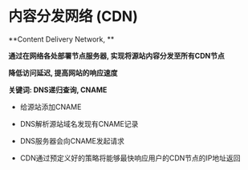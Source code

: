 # 内容分发网络 (CDN)

**Content Delivery Network, **

**通过在网络各处部署节点服务器, 实现将源站内容分发至所有CDN节点**

**降低访问延迟, 提高网站的响应速度**



**关键词: DNS递归查询, CNAME**



- 给源站添加CNAME
- DNS解析源站域名发现有CNAME记录

- DNS服务器会向CNAME发起请求

- CDN通过预定义好的策略将能够最快响应用户的CDN节点的IP地址返回